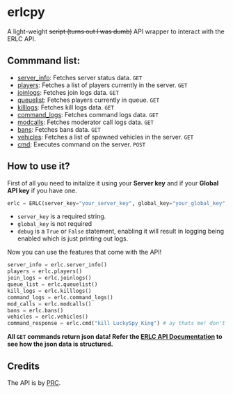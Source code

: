 # erlcpy
A light-weight ~~script (turns out I was dumb)~~ API wrapper to interact with the ERLC API.

## Commmand list:
- [server_info](https://apidocs.policeroleplay.community/for-developers/api-reference#server): Fetches server status data. `GET`
- [players](https://apidocs.policeroleplay.community/for-developers/api-reference#server-players): Fetches a list of players currently in the server. `GET`
- [joinlogs](https://apidocs.policeroleplay.community/for-developers/api-reference#server-joinlogs): Fetches join logs data. `GET`
- [queuelist](https://apidocs.policeroleplay.community/for-developers/api-reference#server-queue): Fetches players currently in queue. `GET`
- [killlogs](https://apidocs.policeroleplay.community/for-developers/api-reference#server-killlogs): Fetches kill logs data. `GET`
- [command_logs](https://apidocs.policeroleplay.community/for-developers/api-reference#server-commandlogs): Fetches command logs data. `GET`
- [modcalls](https://apidocs.policeroleplay.community/for-developers/api-reference#server-modcalls): Fetches moderator call logs data. `GET`
- [bans](https://apidocs.policeroleplay.community/for-developers/api-reference#server-bans): Fetches bans data. `GET`
- [vehicles](https://apidocs.policeroleplay.community/for-developers/api-reference#server-vehicles): Fetches a list of spawned vehicles in the server. `GET`
- [cmd](https://apidocs.policeroleplay.community/for-developers/api-reference#server-command): Executes command on the server. `POST`

## How to use it?
First of all you need to initalize it using your **Server key** and if your **Global API key** if you have one.
```python
erlc = ERLC(server_key="your_server_key", global_key="your_global_key", debug=True)
```

- `server_key` is a required string.
- `global_key` is not required
- `debug` is a `True` or `False` statement, enabling it will result in logging being enabled which is just printing out logs.


Now you can use the features that come with the API!
```python
server_info = erlc.server_info() 
players = erlc.players()
join_logs = erlc.joinlogs()
queue_list = erlc.queuelist()
kill_logs = erlc.killlogs()
command_logs = erlc.command_logs()
mod_calls = erlc.modcalls()
bans = erlc.bans()
vehicles = erlc.vehicles()
command_response = erlc.cmd("kill LuckySpy_King") # ay thats me! don't kill me!!
```


**All `GET` commands return json data! Refer the [ERLC API Documentation](https://apidocs.policeroleplay.community/for-developers/api-reference) to see how the json data is structured.**

## Credits
The API is by [PRC](https://twitter.com/PRC_Roblox).
